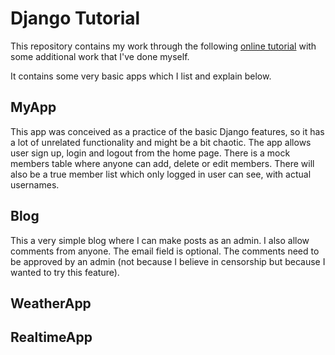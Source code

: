 # Django Tutorial

This repository contains my work through the following [online tutorial](https://www.youtube.com/watch?v=jBzwzrDvZ18&t=19745s&ab_channel=freeCodeCamp.org) with some additional work that I've done myself.

It contains some very basic apps which I list and explain below.

## MyApp
This app was conceived as a practice of the basic Django features, so it has a lot of unrelated functionality and might be a bit chaotic. The app allows user sign up, login and logout from the home page. There is a mock members table where anyone can add, delete or edit members. There will also be a true member list which only logged in user can see, with actual usernames.

## Blog

This a very simple blog where I can make posts as an admin. I also allow comments from anyone. The email field is optional. The comments need to be approved by an admin (not because I believe in censorship but because I wanted to try this feature).

## WeatherApp

## RealtimeApp

